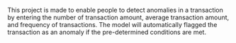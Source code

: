 This project is made to enable people to detect anomalies in a transaction by entering the number of transaction amount, average transaction amount, and frequency of transactions. The model will automatically flagged the transaction as an anomaly if the pre-determined conditions are met.
